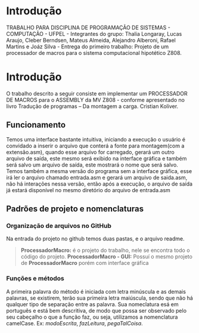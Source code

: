 # Introdução
TRABALHO PARA DISCIPLINA DE PROGRAMAÇÃO DE SISTEMAS - COMPUTAÇÃO - UFPEL - Integrantes do grupo: Thalia Longaray, Lucas Araujo, Cleber Berndsen, Mateus Almeida, Alejandro Alberoni, Rafael Martins e Joáz Silva - Entrega do primeiro trabalho: Projeto de um processador de macros para o sistema computacional hipotético Z808.


# Introdução

O trabalho descrito a seguir consiste em implementar um PROCESSADOR DE MACROS para o ASSEMBLY da MV Z808 - conforme apresentado no livro Tradução de programas – Da montagem a carga. Cristian Koliver.

## Funcionamento

Temos uma interface bastante intuitiva, iniciando a execução o usuário é convidado a inserir o arquivo que conterá a fonte para montagem(com a extensão.asm), quando esse arquivo for carregado, gerará um outro arquivo de saída, este mesmo será exibido na interface gráfica e também será salvo um arquivo de saída, este mostrará o nome que será salvo.
Temos também a mesma versão do programa sem a interface gráfica, esse irá ler o arquivo chamado entrada.asm e gerará um arquivo de saida.asm, não há interações nessa versão, então após a execução, o arquivo de saída já estará disponível no mesmo diretório do arquivo de entrada.asm

## Padrões de projeto e nomenclaturas
### Organização de arquivos no GitHub

Na entrada do projeto no github temos duas pastas, e o arquivo readme.
> **ProcessadorMacro:** é o projeto do trabalho, nele se encontra todo o código do projeto.
> **ProcessadorMacro - GUI:** Possuí o mesmo projeto de **ProcessadorMacro** porém com interface gráfica

### Funções e métodos

A primeira palavra do método é iniciada com letra minúscula e as demais palavras, se existirem, terão sua primeira letra maiúscula, sendo que não há qualquer tipo de separação entre as palavra. Sua nomeclatura esá em português e está bem descritiva, de modo que possa ser observado pelo seu cabeçalho o que a função faz, ou seja, utilizamos a nomenclatura camelCase. Ex: _modoEscrita_, _fazLeitura_, _pegaTalCoisa_.


